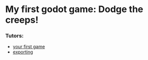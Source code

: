 # My first godot game: Dodge the creeps!
### Tutors:
- [your first game](https://docs.godotengine.org/ru/stable/getting_started/step_by_step/your_first_game.html)
- [exporting](https://docs.godotengine.org/ru/stable/getting_started/step_by_step/exporting.html)
